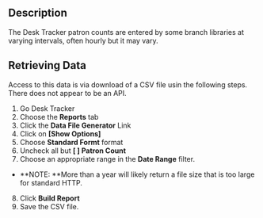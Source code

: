 ## Description

The Desk Tracker patron counts are entered by some branch libraries at varying intervals, often hourly but it may vary. 

## Retrieving Data

Access to this data is via download of a CSV file usin the following steps. There does not appear to be an API.

1. Go Desk Tracker
2. Choose the **Reports** tab
3. Click the **Data File Generator** Link
4. Click on **[Show Options]**
5. Choose **Standard Formt** format
6. Uncheck all but **[ ] Patron Count**
7. Choose an appropriate range in the **Date Range** filter.
  - **NOTE: **More than a year will likely return a file size that is too large for standard HTTP.
8. Click **Build Report**
9. Save the CSV file.


